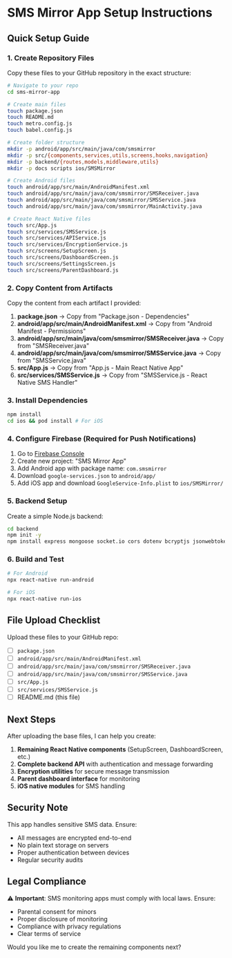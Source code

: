# SMS Mirror App Setup Instructions

## Quick Setup Guide

### 1. Create Repository Files

Copy these files to your GitHub repository in the exact structure:

```bash
# Navigate to your repo
cd sms-mirror-app

# Create main files
touch package.json
touch README.md
touch metro.config.js
touch babel.config.js

# Create folder structure
mkdir -p android/app/src/main/java/com/smsmirror
mkdir -p src/{components,services,utils,screens,hooks,navigation}
mkdir -p backend/{routes,models,middleware,utils}
mkdir -p docs scripts ios/SMSMirror

# Create Android files
touch android/app/src/main/AndroidManifest.xml
touch android/app/src/main/java/com/smsmirror/SMSReceiver.java
touch android/app/src/main/java/com/smsmirror/SMSService.java
touch android/app/src/main/java/com/smsmirror/MainActivity.java

# Create React Native files
touch src/App.js
touch src/services/SMSService.js
touch src/services/APIService.js
touch src/services/EncryptionService.js
touch src/screens/SetupScreen.js
touch src/screens/DashboardScreen.js
touch src/screens/SettingsScreen.js
touch src/screens/ParentDashboard.js
```

### 2. Copy Content from Artifacts

Copy the content from each artifact I provided:

1. **package.json** → Copy from "Package.json - Dependencies"
2. **android/app/src/main/AndroidManifest.xml** → Copy from "Android Manifest - Permissions"
3. **android/app/src/main/java/com/smsmirror/SMSReceiver.java** → Copy from "SMSReceiver.java"
4. **android/app/src/main/java/com/smsmirror/SMSService.java** → Copy from "SMSService.java"
5. **src/App.js** → Copy from "App.js - Main React Native App"
6. **src/services/SMSService.js** → Copy from "SMSService.js - React Native SMS Handler"

### 3. Install Dependencies

```bash
npm install
cd ios && pod install # For iOS
```

### 4. Configure Firebase (Required for Push Notifications)

1. Go to [Firebase Console](https://console.firebase.google.com)
2. Create new project: "SMS Mirror App"
3. Add Android app with package name: `com.smsmirror`
4. Download `google-services.json` to `android/app/`
5. Add iOS app and download `GoogleService-Info.plist` to `ios/SMSMirror/`

### 5. Backend Setup

Create a simple Node.js backend:

```bash
cd backend
npm init -y
npm install express mongoose socket.io cors dotenv bcryptjs jsonwebtoken
```

### 6. Build and Test

```bash
# For Android
npx react-native run-android

# For iOS  
npx react-native run-ios
```

## File Upload Checklist

Upload these files to your GitHub repo:

- [ ] `package.json`
- [ ] `android/app/src/main/AndroidManifest.xml`
- [ ] `android/app/src/main/java/com/smsmirror/SMSReceiver.java`
- [ ] `android/app/src/main/java/com/smsmirror/SMSService.java`
- [ ] `src/App.js`
- [ ] `src/services/SMSService.js`
- [ ] README.md (this file)

## Next Steps

After uploading the base files, I can help you create:

1. **Remaining React Native components** (SetupScreen, DashboardScreen, etc.)
2. **Complete backend API** with authentication and message forwarding
3. **Encryption utilities** for secure message transmission
4. **Parent dashboard interface** for monitoring
5. **iOS native modules** for SMS handling

## Security Note

This app handles sensitive SMS data. Ensure:
- All messages are encrypted end-to-end
- No plain text storage on servers
- Proper authentication between devices
- Regular security audits

## Legal Compliance

⚠️ **Important**: SMS monitoring apps must comply with local laws. Ensure:
- Parental consent for minors
- Proper disclosure of monitoring
- Compliance with privacy regulations
- Clear terms of service

Would you like me to create the remaining components next?
